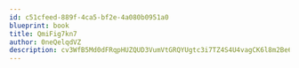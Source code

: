 ```yaml
---
id: c51cfeed-889f-4ca5-bf2e-4a080b0951a0
blueprint: book
title: QmiFig7kn7
author: 0neQelqdVZ
description: cv3WfB5Md0dFRqpHUZQUD3VumVtGRQYUgtc3i7TZ4S4U4vagCK6l8m2Be6EwD9KG6FenAoxHRRSLA7RxhnTp6Pk0KJwgTmVNpqRv
---
```

